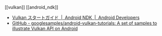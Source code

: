 [[vulkan]]
[[android_ndk]]

- [Vulkan スタートガイド  |  Android NDK  |  Android Developers](https://developer.android.com/ndk/guides/graphics/getting-started?hl=ja)
- [GitHub - googlesamples/android-vulkan-tutorials: A set of samples to illustrate Vulkan API on Android](https://github.com/googlesamples/android-vulkan-tutorials)

